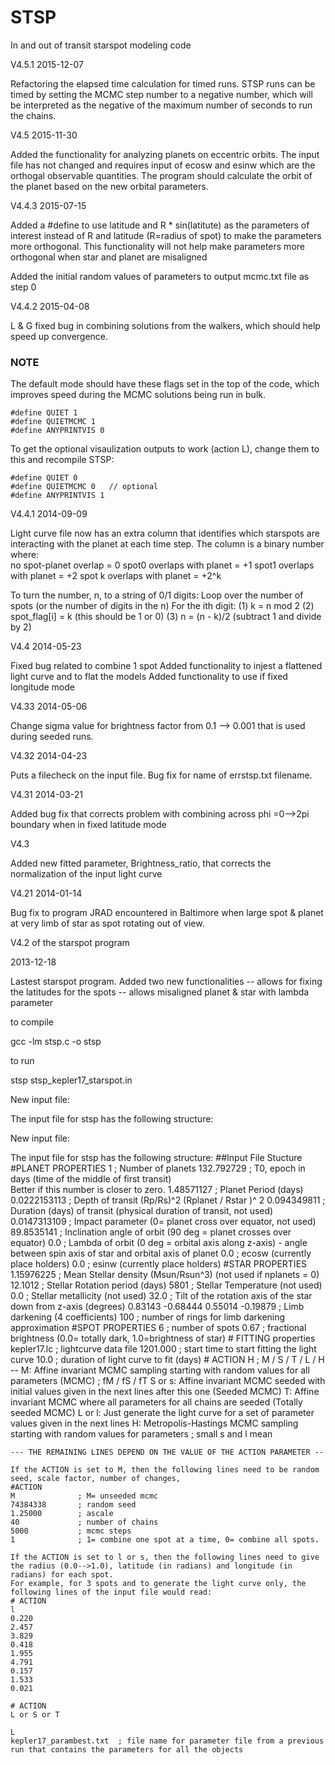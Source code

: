 STSP
====

In and out of transit starspot modeling code

V4.5.1 2015-12-07

Refactoring the elapsed time calculation for timed runs. STSP runs can be timed by 
setting the MCMC step number to a negative number, which will be interpreted as the
negative of the maximum number of seconds to run the chains. 

V4.5    2015-11-30

Added the functionality for analyzing planets on eccentric orbits.
The input file has not changed and requires input of ecosw and esinw
which are the orthogal observable quantities.  The program should
calculate the orbit of the planet based on the new orbital parameters.

V4.4.3  2015-07-15

Added a #define to use latitude and R * sin(latitute) as the parameters of interest instead of R and latitude (R=radius of spot)
to make the parameters more orthogonal.  This functionality will not help make parameters more orthogonal when
star and planet are misaligned

Added the initial random values of parameters to output mcmc.txt file as step 0

V4.4.2  2015-04-08

L & G fixed bug in combining solutions from the walkers, which should help speed up convergence.


### NOTE
The default mode should have these flags set in the top of the code, which improves speed during the MCMC solutions being run in bulk.

    #define QUIET 1
    #define QUIETMCMC 1
    #define ANYPRINTVIS 0
    
To get the optional visaulization outputs to work (action L), change them to this and recompile STSP:

    #define QUIET 0
    #define QUIETMCMC 0   // optional
    #define ANYPRINTVIS 1



V4.4.1  2014-09-09

Light curve file now has an extra column that identifies which starspots 
are interacting with the planet at each time step.  The column is
a binary number where:  
no spot-planet overlap = 0
spot0 overlaps with planet = +1
spot1 overlaps with planet = +2
spot k overlaps with planet = +2^k

To turn the number, n, to a string of 0/1 digits:
Loop over the number of spots (or the number of digits in the n)
For the ith digit:
  (1) k = n mod 2
  (2) spot_flag[i] = k   (this should be 1 or 0)
  (3) n = (n - k)/2   (subtract 1 and divide by 2)

V4.4  2014-05-23

Fixed bug related to combine 1 spot
Added functionality to injest a flattened light curve and to flat the models
Added functionality to use if fixed longitude mode

V4.33  2014-05-06

Change sigma value for brightness factor from 0.1 --> 0.001
that is used during seeded runs.

V4.32  2014-04-23

Puts a filecheck on the input file.  Bug fix for name of errstsp.txt filename.

V4.31  2014-03-21

Added bug fix that corrects problem with combining
across phi =0-->2pi boundary when in fixed latitude mode

V4.3

Added new fitted parameter, Brightness_ratio,
that corrects the normalization of the input light curve

V4.21 2014-01-14

Bug fix to program JRAD encountered in Baltimore when large spot & planet at very limb of star as spot rotating out
of view.

V4.2 of the starspot program

2013-12-18

Lastest starspot program.  Added two new functionalities
  -- allows for fixing the latitudes for the spots
  -- allows misaligned planet & star with lambda parameter

to compile

gcc -lm stsp.c -o stsp

to run

stsp  stsp_kepler17_starspot.in

New input file:

The input file for stsp has the following structure:

New input file:

The input file for stsp has the following structure:
##Input File Stucture
    #PLANET PROPERTIES
    1                      ; Number of planets
    132.792729             ; T0, epoch in days (time of the middle of first transit)  
    						  Better if this number is closer to zero.
    1.48571127             ; Planet Period      (days)
    0.0222153113           ; Depth of transit (Rp/Rs)^2         (Rplanet / Rstar )^ 2
    0.094349811            ; Duration (days) of transit   (physical duration of transit, not used)
    0.0147313109           ; Impact parameter  (0= planet cross over equator, not used)
    89.8535141             ; Inclination angle of orbit (90 deg = planet crosses over equator)
    0.0                    ; Lambda of orbit (0 deg = orbital axis along z-axis) - angle between spin axis of star and orbital axis of planet
    0.0                    ; ecosw  (currently place holders)
    0.0                    ; esinw  (currently place holders)
    #STAR PROPERTIES
    1.15976225             ; Mean Stellar density (Msun/Rsun^3)  (not used if nplanets = 0)
    12.1012                ; Stellar Rotation period (days)
    5801                   ; Stellar Temperature  (not used)
    0.0                    ; Stellar metallicity  (not used)
    32.0                   ; Tilt of the rotation axis of the star down from z-axis (degrees)
    0.83143 -0.68444 0.55014 -0.19879         ; Limb darkening (4 coefficients)
    100                    ; number of rings for limb darkening approximation
    #SPOT PROPERTIES
    6                      ; number of spots
    0.67                   ; fractional brightness (0.0= totally dark, 1.0=brightness of star)
    # FITTING properties
    kepler17.lc            ; lightcurve data file
    1201.000               ; start time to start fitting the light curve
    10.0                   ; duration of light curve to fit (days)
    # ACTION
    H                      ; M / S / T / L / H -- M: Affine invariant MCMC sampling starting with random values for all parameters (MCMC)
                           ; fM / fS / fT         S or s: Affine invariant MCMC seeded with initial values given in the next lines after this one (Seeded MCMC)
                                T: Affine invariant MCMC where all parameters for all chains are seeded (Totally seeded MCMC)
                                L or l: Just generate the light curve for a set of parameter values given in the next lines
                                H: Metropolis-Hastings MCMC sampling starting with random values for parameters
                           ; small s and l mean
    
    --- THE REMAINING LINES DEPEND ON THE VALUE OF THE ACTION PARAMETER --

    If the ACTION is set to M, then the following lines need to be random seed, scale factor, number of changes,
    #ACTION
    M              ; M= unseeded mcmc
    74384338       ; random seed
    1.25000        ; ascale
    40             ; number of chains
    5000           ; mcmc steps
    1              ; 1= combine one spot at a time, 0= combine all spots.
    
    If the ACTION is set to l or s, then the following lines need to give the radius (0.0-->1.0), latitude (in radians) and longitude (in radians) for each spot.
    For example, for 3 spots and to generate the light curve only, the following lines of the input file would read:
    # ACTION
    l
    0.220
    2.457
    3.829
    0.418
    1.955
    4.791
    0.157
    1.533
    0.021

    # ACTION
    L or S or T

    L
    kepler17_parambest.txt  ; file name for parameter file from a previous run that contains the parameters for all the objects

